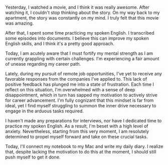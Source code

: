 Yesterday, I watched a movie, and I think it was really awesome. After watching it, I couldn't stop thinking about the story. On my way back to my apartment, the story was constantly on my mind. I truly felt that this movie was amazing.

  

After that, I spent some time practicing my spoken English. I transcribed some episodes into documents. I believe this can improve my spoken English skills, and I think it's a pretty good approach.


Today, I am acutely aware that I must fortify my mental strength as I am currently grappling with certain challenges. I'm experiencing a fair amount of unease regarding my career path. 

Lately, during my pursuit of remote job opportunities, I've yet to receive any favorable responses from the companies I've applied to. This lack of positive feedback has plunged me into a state of frustration. Each time I reflect on this situation, I'm overwhelmed with a sense of deep disappointment, which in turn has sapped my motivation to actively strive for career advancement. I'm fully cognizant that this mindset is far from ideal, yet I find myself struggling to summon the inner drive necessary to engage in the arduous tasks required.


I haven't made any preparations for interviews, nor have I dedicated time to practice my spoken English. As a result, I'm beset with a high level of anxiety. Nevertheless, starting from this very moment, I am resolutely determined to propel myself forward and take on these crucial tasks.

Today, I'll connect my notebook to my Mac and write my daily diary. I realize that, despite lacking the motivation to do this at the moment, I should still push myself to get it done.